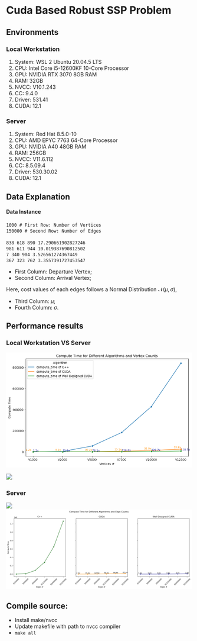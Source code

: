 Cuda Based Robust SSP Problem
=============================

## Environments

### Local Workstation

1. System: WSL 2 Ubuntu 20.04.5 LTS
2. CPU: Intel Core i5-12600KF 10-Core Processor
3. GPU: NVIDIA RTX 3070 8GB RAM
4. RAM: 32GB
5. NVCC: V10.1.243
6. CC:  9.4.0
7. Driver: 531.41
8. CUDA: 12.1

### Server

1. System: Red Hat 8.5.0-10
2. CPU: AMD EPYC 7763 64-Core Processor
3. GPU: NVIDIA A40 48GB RAM
4. RAM: 256GB
5. NVCC: V11.6.112
6. CC:  8.5.09.4
7. Driver: 530.30.02
8. CUDA: 12.1

## Data Explanation

#### Data Instance

```
1000 # First Row: Number of Vertices
150000 # Second Row: Number of Edges

838 618 890 17.290661902827246 
981 611 944 10.019387690812502 
7 340 904 3.526561274367449 
367 323 762 3.3557391727453547 
```

* First Column: Departure Vertex;
* Second Column: Arrival Vertex;

Here, cost values of each edges follows a Normal Distribution $\mathcal{N}(\mu,\sigma)$,

* Third Column: $\mu$;
* Fourth Column: $\sigma$.

## Performance results

### Local Workstation VS Server

![](./image/output2.png)

![](https://vscode-remote+ssh-002dremote-002blogin-002edelta-002encsa-002eillinois-002eedu.vscode-resource.vscode-cdn.net/u/dzhou2/Project/CUDA-project-for-IE533/image/output4.png)

### Server

![](https://vscode-remote+ssh-002dremote-002blogin-002edelta-002encsa-002eillinois-002eedu.vscode-resource.vscode-cdn.net/u/dzhou2/Project/CUDA-project-for-IE533/image/output3.png)![](./image/output5.png)

## Compile source:

* Install make/nvcc
* Update makefile with path to nvcc compiler
* `make all`
